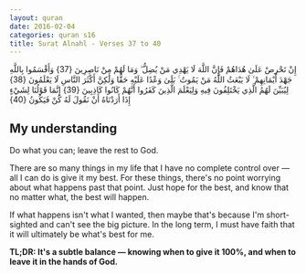 ```yaml
---
layout: quran
date: 2016-02-04
categories: quran s16
title: Surat Alnahl - Verses 37 to 40
---
```


<div class="quran-verse">إِنْ تَحْرِصْ عَلَىٰ هُدَاهُمْ فَإِنَّ اللَّهَ لَا يَهْدِي مَنْ يُضِلُّ ۖ وَمَا لَهُمْ مِنْ نَاصِرِينَ {37}
وَأَقْسَمُوا بِاللَّهِ جَهْدَ أَيْمَانِهِمْ ۙ لَا يَبْعَثُ اللَّهُ مَنْ يَمُوتُ ۚ بَلَىٰ وَعْدًا عَلَيْهِ حَقًّا وَلَٰكِنَّ أَكْثَرَ النَّاسِ لَا يَعْلَمُونَ {38}
لِيُبَيِّنَ لَهُمُ الَّذِي يَخْتَلِفُونَ فِيهِ وَلِيَعْلَمَ الَّذِينَ كَفَرُوا أَنَّهُمْ كَانُوا كَاذِبِينَ {39}
إِنَّمَا قَوْلُنَا لِشَيْءٍ إِذَا أَرَدْنَاهُ أَنْ نَقُولَ لَهُ كُنْ فَيَكُونُ {40}</div>

## My understanding

Do what you can; leave the rest to God.

There are so many things in my life that I have no complete control over &mdash; all I can do is give it my best. For these things, there's no point worrying about what happens past that point. Just hope for the best, and know that no matter what, the best will happen.

If what happens isn't what I wanted, then maybe that's because I'm short-sighted and can't see the big picture. In the long term, I must have faith that it will ultimately be what's best for me.

**TL;DR: It's a subtle balance &mdash; knowing when to give it 100%, and when to leave it in the hands of God.**
